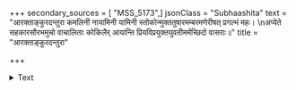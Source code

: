 +++
secondary_sources = [ "MSS_5173",]
jsonClass = "Subhaashita"
text = "आरक्ताङ्कुरदन्तुरा कमलिनी नायामिनी यामिनी स्तोकोन्मुक्ततुषारमम्बरमणेरीषत् प्रगल्भं महः।  \nअप्येते सहकारसौरभमुचो वाचालिताः कोकिलैर् आयान्ति प्रियविप्रयुक्तयुवतीमर्मच्छिदो वासराः॥"
title = "आरक्ताङ्कुरदन्तुरा"

+++

<details><summary>Text</summary>

आरक्ताङ्कुरदन्तुरा कमलिनी नायामिनी यामिनी स्तोकोन्मुक्ततुषारमम्बरमणेरीषत् प्रगल्भं महः।  
अप्येते सहकारसौरभमुचो वाचालिताः कोकिलैर् आयान्ति प्रियविप्रयुक्तयुवतीमर्मच्छिदो वासराः॥
</details>
